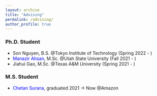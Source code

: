 ```yaml
---
layout: archive
title: "Advising"
permalink: /advising/
author_profile: true
---
```



<h3> Ph.D. Student </h3>
  <ul>
  <li>Son Nguyen, B.S. @Tokyo Institute of Technology (Spring 2022 - )
 </li>
  <li> <a href="https://manazirahsan.wixsite.com/self" style="color:blue; text-decoration: none">Manazir Ahsan</a>,  M.Sc. @Utah State University (Fall 2021 - )
  </li>
  <li>Jiahui Gao, M.Sc. @Texas A&M University (Spring 2021 - ) 
</ul>


<h3> M.S. Student </h3>
  <ul>
  <li> <a href="https://chetan015.github.io/" style="color:blue; text-decoration: none"> Chetan Surana</a>,  graduated 2021 &rarr; Now @Amazon</li>
</ul>
